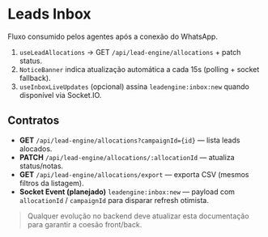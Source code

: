 # Leads Inbox

Fluxo consumido pelos agentes após a conexão do WhatsApp.

1. `useLeadAllocations` -> GET `/api/lead-engine/allocations` + patch status.
2. `NoticeBanner` indica atualização automática a cada 15s (polling + socket fallback).
3. `useInboxLiveUpdates` (opcional) assina `leadengine:inbox:new` quando disponível via Socket.IO.

## Contratos

- **GET** `/api/lead-engine/allocations?campaignId={id}` — lista leads alocados.
- **PATCH** `/api/lead-engine/allocations/:allocationId` — atualiza status/notas.
- **GET** `/api/lead-engine/allocations/export` — exporta CSV (mesmos filtros da listagem).
- **Socket Event (planejado)** `leadengine:inbox:new` — payload com `allocationId` / `campaignId` para disparar refresh otimista.

> Qualquer evolução no backend deve atualizar esta documentação para garantir a coesão front/back.

